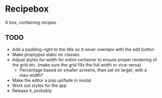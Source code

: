 # Recipebox
A box, containing recipes.

## TODO
* Add a padding-right to the title so it never overlaps with the edit button
* Make proptypes static on classes
* Adjust styles for width for entire container to ensure proper rendering of the grid etc. (make sure the grid fills the full width or vice-versa)
  * Percentage based on smaller screens, then set on larger, with a max-width?
* Make the editor a pop up/fade in modal
* Work out styles for the app
* Release it, probably
